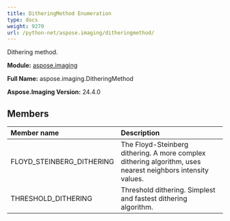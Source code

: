 ```yaml
---
title: DitheringMethod Enumeration
type: docs
weight: 9270
url: /python-net/aspose.imaging/ditheringmethod/
---
```


Dithering method.

**Module:** [aspose.imaging](/imaging/python-net/aspose.imaging/)

**Full Name:** aspose.imaging.DitheringMethod

**Aspose.Imaging Version:** 24.4.0

## **Members**
| **Member name** | **Description** |
| :- | :- |
| FLOYD_STEINBERG_DITHERING | The Floyd-Steinberg dithering. A more complex dithering algorithm, uses nearest neighbors intensity values. |
| THRESHOLD_DITHERING | Threshold dithering. Simplest and fastest dithering algorithm. |
